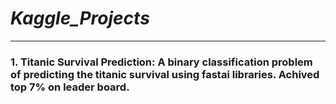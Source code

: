 # _Kaggle_Projects_
------------------------------------------------

### 1. Titanic Survival Prediction: A binary classification problem of predicting the titanic survival using fastai libraries. Achived top 7% on leader board.
